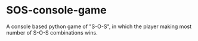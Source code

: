 # SOS-console-game
A console based python game of "S-O-S", in which the player making most number of S-O-S combinations wins.
